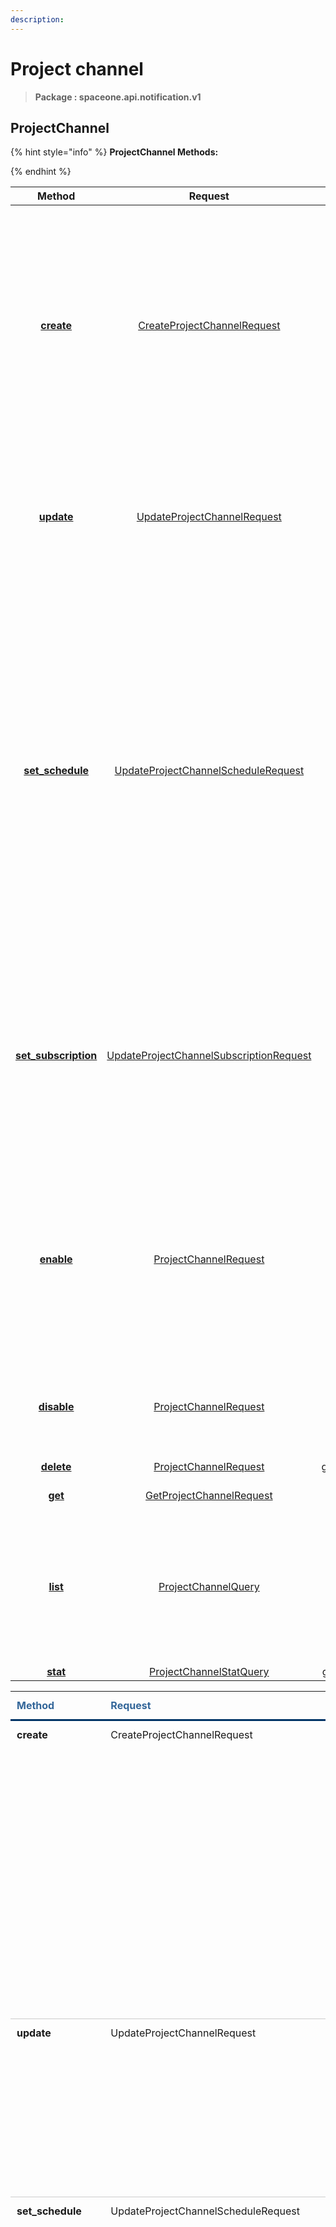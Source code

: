 ```yaml
---
description:  
---
```

# Project channel

>  **Package : spaceone.api.notification.v1**

## ProjectChannel

{% hint style="info" %}
**ProjectChannel Methods:**

{%  endhint %}


| Method | Request | Response | Description |
| :-----: | :--------: | :--------: | :-------------------- |
| [**create**](project-channel.md#create)|   [CreateProjectChannelRequest](project-channel.md#createprojectchannelrequest) |   [ProjectChannelInfo](project-channel.md#projectchannelinfo) | Creates a new Project Channel.Project channel is the definition of the channel that delivers the notification to the project when the notification is created.When creating a Project Channel, one of the protocols must be selected, and an notification is dispatched through the selected protocol. |
| [**update**](project-channel.md#update)|   [UpdateProjectChannelRequest](project-channel.md#updateprojectchannelrequest) |   [ProjectChannelInfo](project-channel.md#projectchannelinfo) | Updates a Project Channel information.Protocol that has already been set cannot be changed. Instead, the data required to be dispatched notification for project channel is can be updated. |
| [**set_schedule**](project-channel.md#set_schedule)|   [UpdateProjectChannelScheduleRequest](project-channel.md#updateprojectchannelschedulerequest) |   [ProjectChannelInfo](project-channel.md#projectchannelinfo) | Schedule settings for project channels.When a notification is created, you can set the day and time you want to receive it through the schedule.When you set the day of the week in the schedule, you can receive a notification only on the set day of the week.If you also set the start time and end time with day of the week, you can receive a notification only at the set time on the set day of the week.If there is no schedule, notifications will be dispatched at all times through project channel. |
| [**set_subscription**](project-channel.md#set_subscription)|   [UpdateProjectChannelSubscriptionRequest](project-channel.md#updateprojectchannelsubscriptionrequest) |   [ProjectChannelInfo](project-channel.md#projectchannelinfo) | Subscription settings for project channelsIf the project channel have subscriptions, notification is dispatched only if the topic of the notification is the same as the one set in the subscriptions.If no subscriptions in project channel, notifications will be dispatched all. |
| [**enable**](project-channel.md#enable)|   [ProjectChannelRequest](project-channel.md#projectchannelrequest) |   [ProjectChannelInfo](project-channel.md#projectchannelinfo) | Enables a Project Channel.If the disabled project channel is enabled, the project channel can be used again and the notification can be dispatched.Even if the project channel is enabled, if the protocol being used in the project channel is disabled, the notification is not dispatched. |
| [**disable**](project-channel.md#disable)|   [ProjectChannelRequest](project-channel.md#projectchannelrequest) |   [ProjectChannelInfo](project-channel.md#projectchannelinfo) | Disables a Project Channel.If you disable the project channel, the notification will not be dispatched, even if they are created. |
| [**delete**](project-channel.md#delete)|   [ProjectChannelRequest](project-channel.md#projectchannelrequest) |  [google.protobuf.Empty](https://github.com/protocolbuffers/protobuf/blob/master/src/google/protobuf/empty.proto)| Delete the Project Channel. |
| [**get**](project-channel.md#get)|   [GetProjectChannelRequest](project-channel.md#getprojectchannelrequest) |   [ProjectChannelInfo](project-channel.md#projectchannelinfo) | Gets a single Project Channel. |
| [**list**](project-channel.md#list)|   [ProjectChannelQuery](project-channel.md#projectchannelquery) |   [ProjectChannelsInfo](project-channel.md#projectchannelsinfo) | Lists the specified Project Channel.Can search information using the query format provided by SpaceONE.Detailed information about Query format can be checked in the Search Query pages. |
| [**stat**](project-channel.md#stat)|   [ProjectChannelStatQuery](project-channel.md#projectchannelstatquery) |  [google.protobuf.Struct](https://github.com/protocolbuffers/protobuf/blob/master/src/google/protobuf/struct.proto)|  |TEST

<table style="border-collapse: collapse; text-align: left; line-height: 1.5;">
    <thead>
    <tr>
      <th scope="cols" style="padding: 10px; font-weight: bold; vertical-align: top; color: #369; border-bottom: 3px solid #036;">Method</th>
      <th scope="cols" style="padding: 10px; font-weight: bold; vertical-align: top; color: #369; border-bottom: 3px solid #036;">Request</th>
      <th scope="cols" style="padding: 10px; font-weight: bold; vertical-align: top; color: #369; border-bottom: 3px solid #036;">Response</th>
      <th scope="cols" style="padding: 10px; font-weight: bold; vertical-align: top; color: #369; border-bottom: 3px solid #036;">Description</th>
    </tr>
    </thead>
    <tbody>
    <tr>
      <th scope="row" style="width: 80px; padding: 10px; font-weight: bold; vertical-align: top; border-bottom: 1px solid #ccc;">create</th>
      <td style="width: 150px; padding: 10px; vertical-align: top; border-bottom: 1px solid #ccc;">   CreateProjectChannelRequest </td>
      <td style="width: 150px; padding: 10px; vertical-align: top; border-bottom: 1px solid #ccc;">   ProjectChannelInfo </td>
      <td style="width: 400px; padding: 10px; vertical-align: top; border-bottom: 1px solid #ccc;">Creates a new Project Channel.Project channel is the definition of the channel that delivers the notification to the project when the notification is created.When creating a Project Channel, one of the protocols must be selected, and an notification is dispatched through the selected protocol.</td>
    </tr>
    <tr>
      <th scope="row" style="width: 80px; padding: 10px; font-weight: bold; vertical-align: top; border-bottom: 1px solid #ccc;">update</th>
      <td style="width: 150px; padding: 10px; vertical-align: top; border-bottom: 1px solid #ccc;">   UpdateProjectChannelRequest </td>
      <td style="width: 150px; padding: 10px; vertical-align: top; border-bottom: 1px solid #ccc;">   ProjectChannelInfo </td>
      <td style="width: 400px; padding: 10px; vertical-align: top; border-bottom: 1px solid #ccc;">Updates a Project Channel information.Protocol that has already been set cannot be changed. Instead, the data required to be dispatched notification for project channel is can be updated.</td>
    </tr>
    <tr>
      <th scope="row" style="width: 80px; padding: 10px; font-weight: bold; vertical-align: top; border-bottom: 1px solid #ccc;">set_schedule</th>
      <td style="width: 150px; padding: 10px; vertical-align: top; border-bottom: 1px solid #ccc;">   UpdateProjectChannelScheduleRequest </td>
      <td style="width: 150px; padding: 10px; vertical-align: top; border-bottom: 1px solid #ccc;">   ProjectChannelInfo </td>
      <td style="width: 400px; padding: 10px; vertical-align: top; border-bottom: 1px solid #ccc;">Schedule settings for project channels.When a notification is created, you can set the day and time you want to receive it through the schedule.When you set the day of the week in the schedule, you can receive a notification only on the set day of the week.If you also set the start time and end time with day of the week, you can receive a notification only at the set time on the set day of the week.If there is no schedule, notifications will be dispatched at all times through project channel.</td>
    </tr>
    <tr>
      <th scope="row" style="width: 80px; padding: 10px; font-weight: bold; vertical-align: top; border-bottom: 1px solid #ccc;">set_subscription</th>
      <td style="width: 150px; padding: 10px; vertical-align: top; border-bottom: 1px solid #ccc;">   UpdateProjectChannelSubscriptionRequest </td>
      <td style="width: 150px; padding: 10px; vertical-align: top; border-bottom: 1px solid #ccc;">   ProjectChannelInfo </td>
      <td style="width: 400px; padding: 10px; vertical-align: top; border-bottom: 1px solid #ccc;">Subscription settings for project channelsIf the project channel have subscriptions, notification is dispatched only if the topic of the notification is the same as the one set in the subscriptions.If no subscriptions in project channel, notifications will be dispatched all.</td>
    </tr>
    <tr>
      <th scope="row" style="width: 80px; padding: 10px; font-weight: bold; vertical-align: top; border-bottom: 1px solid #ccc;">enable</th>
      <td style="width: 150px; padding: 10px; vertical-align: top; border-bottom: 1px solid #ccc;">   ProjectChannelRequest </td>
      <td style="width: 150px; padding: 10px; vertical-align: top; border-bottom: 1px solid #ccc;">   ProjectChannelInfo </td>
      <td style="width: 400px; padding: 10px; vertical-align: top; border-bottom: 1px solid #ccc;">Enables a Project Channel.If the disabled project channel is enabled, the project channel can be used again and the notification can be dispatched.Even if the project channel is enabled, if the protocol being used in the project channel is disabled, the notification is not dispatched.</td>
    </tr>
    <tr>
      <th scope="row" style="width: 80px; padding: 10px; font-weight: bold; vertical-align: top; border-bottom: 1px solid #ccc;">disable</th>
      <td style="width: 150px; padding: 10px; vertical-align: top; border-bottom: 1px solid #ccc;">   ProjectChannelRequest </td>
      <td style="width: 150px; padding: 10px; vertical-align: top; border-bottom: 1px solid #ccc;">   ProjectChannelInfo </td>
      <td style="width: 400px; padding: 10px; vertical-align: top; border-bottom: 1px solid #ccc;">Disables a Project Channel.If you disable the project channel, the notification will not be dispatched, even if they are created.</td>
    </tr>
    <tr>
      <th scope="row" style="width: 80px; padding: 10px; font-weight: bold; vertical-align: top; border-bottom: 1px solid #ccc;">delete</th>
      <td style="width: 150px; padding: 10px; vertical-align: top; border-bottom: 1px solid #ccc;">   ProjectChannelRequest </td>
      <td style="width: 150px; padding: 10px; vertical-align: top; border-bottom: 1px solid #ccc;">   google.protobuf.Empty </td>
      <td style="width: 400px; padding: 10px; vertical-align: top; border-bottom: 1px solid #ccc;">Delete the Project Channel.</td>
    </tr>
    <tr>
      <th scope="row" style="width: 80px; padding: 10px; font-weight: bold; vertical-align: top; border-bottom: 1px solid #ccc;">get</th>
      <td style="width: 150px; padding: 10px; vertical-align: top; border-bottom: 1px solid #ccc;">   GetProjectChannelRequest </td>
      <td style="width: 150px; padding: 10px; vertical-align: top; border-bottom: 1px solid #ccc;">   ProjectChannelInfo </td>
      <td style="width: 400px; padding: 10px; vertical-align: top; border-bottom: 1px solid #ccc;">Gets a single Project Channel.</td>
    </tr>
    <tr>
      <th scope="row" style="width: 80px; padding: 10px; font-weight: bold; vertical-align: top; border-bottom: 1px solid #ccc;">list</th>
      <td style="width: 150px; padding: 10px; vertical-align: top; border-bottom: 1px solid #ccc;">   ProjectChannelQuery </td>
      <td style="width: 150px; padding: 10px; vertical-align: top; border-bottom: 1px solid #ccc;">   ProjectChannelsInfo </td>
      <td style="width: 400px; padding: 10px; vertical-align: top; border-bottom: 1px solid #ccc;">Lists the specified Project Channel.Can search information using the query format provided by SpaceONE.Detailed information about Query format can be checked in the Search Query pages.</td>
    </tr>
    <tr>
      <th scope="row" style="width: 80px; padding: 10px; font-weight: bold; vertical-align: top; border-bottom: 1px solid #ccc;">stat</th>
      <td style="width: 150px; padding: 10px; vertical-align: top; border-bottom: 1px solid #ccc;">   ProjectChannelStatQuery </td>
      <td style="width: 150px; padding: 10px; vertical-align: top; border-bottom: 1px solid #ccc;">   google.protobuf.Struct </td>
      <td style="width: 400px; padding: 10px; vertical-align: top; border-bottom: 1px solid #ccc;"></td>
    </tr></tbody>
</table> 
 

 
### create
> **POST** /notification/v1/project-channels
>

> Creates a new Project Channel.Project channel is the definition of the channel that delivers the notification to the project when the notification is created.When creating a Project Channel, one of the protocols must be selected, and an notification is dispatched through the selected protocol.

| Type | Message |
| :--- | :--- |
| Request | [CreateProjectChannelRequest](project-channel.md#createprojectchannelrequest) |
| Response |  [ProjectChannelInfo](project-channel.md#projectchannelinfo)  |
 
 

 
### update
> **PUT** /notification/v1/project-channel/{project_channel_id}
>

> Updates a Project Channel information.Protocol that has already been set cannot be changed. Instead, the data required to be dispatched notification for project channel is can be updated.

| Type | Message |
| :--- | :--- |
| Request | [UpdateProjectChannelRequest](project-channel.md#updateprojectchannelrequest) |
| Response |  [ProjectChannelInfo](project-channel.md#projectchannelinfo)  |
 
 

 
### set_schedule
> **PUT** /notification/v1/project-channel/{project_channel_id}/schedule
>

> Schedule settings for project channels.When a notification is created, you can set the day and time you want to receive it through the schedule.When you set the day of the week in the schedule, you can receive a notification only on the set day of the week.If you also set the start time and end time with day of the week, you can receive a notification only at the set time on the set day of the week.If there is no schedule, notifications will be dispatched at all times through project channel.

| Type | Message |
| :--- | :--- |
| Request | [UpdateProjectChannelScheduleRequest](project-channel.md#updateprojectchannelschedulerequest) |
| Response |  [ProjectChannelInfo](project-channel.md#projectchannelinfo)  |
 
 

 
### set_subscription
> **PUT** /notification/v1/project-channel/{project_channel_id}/subscription
>

> Subscription settings for project channelsIf the project channel have subscriptions, notification is dispatched only if the topic of the notification is the same as the one set in the subscriptions.If no subscriptions in project channel, notifications will be dispatched all.

| Type | Message |
| :--- | :--- |
| Request | [UpdateProjectChannelSubscriptionRequest](project-channel.md#updateprojectchannelsubscriptionrequest) |
| Response |  [ProjectChannelInfo](project-channel.md#projectchannelinfo)  |
 
 

 
### enable
> **PUT** /notification/v1/project-channel/{project_channel_id}/enable
>

> Enables a Project Channel.If the disabled project channel is enabled, the project channel can be used again and the notification can be dispatched.Even if the project channel is enabled, if the protocol being used in the project channel is disabled, the notification is not dispatched.

| Type | Message |
| :--- | :--- |
| Request | [ProjectChannelRequest](project-channel.md#projectchannelrequest) |
| Response |  [ProjectChannelInfo](project-channel.md#projectchannelinfo)  |
 
 

 
### disable
> **PUT** /notification/v1/project-channel/{project_channel_id}/disable
>

> Disables a Project Channel.If you disable the project channel, the notification will not be dispatched, even if they are created.

| Type | Message |
| :--- | :--- |
| Request | [ProjectChannelRequest](project-channel.md#projectchannelrequest) |
| Response |  [ProjectChannelInfo](project-channel.md#projectchannelinfo)  |
 
 

 
### delete
> **DELETE** /notification/v1/project-channel/{project_channel_id}
>

> Delete the Project Channel.

| Type | Message |
| :--- | :--- |
| Request | [ProjectChannelRequest](project-channel.md#projectchannelrequest) |
| Response | [google.protobuf.Empty](https://github.com/protocolbuffers/protobuf/blob/master/src/google/protobuf/empty.proto) |
 
 

 
### get
> **GET** /notification/v1/project-channel/{project_channel_id}
>

> Gets a single Project Channel.

| Type | Message |
| :--- | :--- |
| Request | [GetProjectChannelRequest](project-channel.md#getprojectchannelrequest) |
| Response |  [ProjectChannelInfo](project-channel.md#projectchannelinfo)  |
 
 

 
### list
> **GET** /notification/v1/project-channels
>
> **POST** /notification/v1/project-channels/search


> Lists the specified Project Channel.Can search information using the query format provided by SpaceONE.Detailed information about Query format can be checked in the Search Query pages.

| Type | Message |
| :--- | :--- |
| Request | [ProjectChannelQuery](project-channel.md#projectchannelquery) |
| Response |  [ProjectChannelsInfo](project-channel.md#projectchannelsinfo)  |
 
 

 
### stat
> **POST** /notification/v1/project-channels/stat
>


| Type | Message |
| :--- | :--- |
| Request | [ProjectChannelStatQuery](project-channel.md#projectchannelstatquery) |
| Response | [google.protobuf.Struct](https://github.com/protocolbuffers/protobuf/blob/master/src/google/protobuf/struct.proto) |


## 

## Message

### CreateProjectChannelRequest
<table>
  <thead>
    <tr>
      <th style="text-align:left; width:100px;">Field</th>
      <th style="text-align:left">Type</th>
      <th style="text-align:center">Required</th>
      <th style="text-align:left">Description</th>
    </tr>
  </thead>
  <tbody>
    <tr>
      <td style="text-align:left; width:100px;">protocol_id</td>
      <td style="text-align:left">string</td>
<td style="text-align:center">✅</td>
<td style="text-align:left">The ID of protocol that will be set in project channel.</td>
   </tr>
    <tr>
      <td style="text-align:left; width:100px;">name</td>
      <td style="text-align:left">string</td>
<td style="text-align:center">✅</td>
<td style="text-align:left">The name of Project Channel. It can have a maximum of 255 characters.</td>
   </tr>
    <tr>
      <td style="text-align:left; width:100px;">data</td>
      <td style="text-align:left"><a href="https://github.com/protocolbuffers/protobuf/blob/master/src/google/protobuf/struct.proto">google.protobuf.Struct</a></td>
<td style="text-align:center">✅</td>
<td style="text-align:left">The data for using project channel.This data is encrypted and stored in the Secret service if JSON schema in the protocol's metadata is set to SECRET type.In this case, the secret ID that is stored in the security service will be returned and the data value will be empty.if JSON schema in the protocol's metadata is set to PLAIN_TEXT type, This data is not encrypted and stored directly in the DB.</td>
   </tr>
    <tr>
      <td style="text-align:left; width:100px;">is_subscribe</td>
      <td style="text-align:left">bool</td>
<td style="text-align:center">❌</td>
<td style="text-align:left">Indicates whether subscriptions will be used.</td>
   </tr>
    <tr>
      <td style="text-align:left; width:100px;">subscriptions</td>
      <td style="text-align:left">list of string</td>
<td style="text-align:center">✅</td>
<td style="text-align:left">When using subscriptions, it indicates the topic list to subscription.If is_subscribe is set to false, this value is ignored.</td>
   </tr>
    <tr>
      <td style="text-align:left; width:100px;">notification_level</td>
      <td style="text-align:left"><ul>
          	<li>NONE</li>
          	<li>LV1</li>
          	<li>LV2</li>
          	<li>LV3</li>
          	<li>LV4</li>
          	<li>LV5</li>
        </ul></td>
<td style="text-align:center">✅</td>
<td style="text-align:left">Set the level of notification.If a notification has a level and a notification level that this channel can receive is set, a notification is dispatched only if the notification level is the same.</td>
   </tr>
    <tr>
      <td style="text-align:left; width:100px;">is_scheduled</td>
      <td style="text-align:left">bool</td>
<td style="text-align:center">❌</td>
<td style="text-align:left">Indicates whether schedule will be used.</td>
   </tr>
    <tr>
      <td style="text-align:left; width:100px;">schedule</td>
      <td style="text-align:left"><a href="project-channel.md#projectchannelschedule">ProjectChannelSchedule</a></td>
<td style="text-align:center">❌</td>
<td style="text-align:left">Schedule for which you want to receive notifications through the project channel.</td>
   </tr>
    <tr>
      <td style="text-align:left; width:100px;">tags</td>
      <td style="text-align:left"><a href="https://github.com/protocolbuffers/protobuf/blob/master/src/google/protobuf/struct.proto">google.protobuf.Struct</a></td>
<td style="text-align:center">❌</td>
<td style="text-align:left">The tags for project channel.</td>
   </tr>
    <tr>
      <td style="text-align:left; width:100px;">project_id</td>
      <td style="text-align:left">string</td>
<td style="text-align:center">✅</td>
<td style="text-align:left">The ID of project to which the project channel belongs.</td>
   </tr>
    <tr>
      <td style="text-align:left; width:100px;">domain_id</td>
      <td style="text-align:left">string</td>
<td style="text-align:center">✅</td>
<td style="text-align:left">The ID of domain.</td>
   </tr>
  </tbody>
</table>



### GetProjectChannelRequest
| Field | Type | Required | Description |
| :--- | :--- | :---: | :--- |
| project_channel_id |string|✅| The ID of project channel.|
| domain_id |string|✅| The ID of domain.|
| only |list of string|❌| The list of the project channel information column you want to be returned. It must be specified in the ProjectChannelInfo.|

### ProjectChannelInfo
<table>
  <thead>
    <tr>
      <th style="text-align:left; width:100px;">Field</th>
      <th style="text-align:left">Type</th>
      <th style="text-align:left">Description</th>
    </tr>
  </thead>
  <tbody>
    <tr>
      <td style="text-align:left; width:100px;">project_channel_id</td>
      <td style="text-align:left">string</td>
<td style="text-align:left">The ID of project channel.</td>
   </tr>
    <tr>
      <td style="text-align:left; width:100px;">name</td>
      <td style="text-align:left">string</td>
<td style="text-align:left">The name of project channel</td>
   </tr>
    <tr>
      <td style="text-align:left; width:100px;">state</td>
      <td style="text-align:left"><ul>
          	<li>NONE</li>
          	<li>ENABLED</li>
          	<li>DISABLED</li>
        </ul></td>
<td style="text-align:left">The state of project channel. ENABLED or DISABLED only.</td>
   </tr>
    <tr>
      <td style="text-align:left; width:100px;">data</td>
      <td style="text-align:left"><a href="https://github.com/protocolbuffers/protobuf/blob/master/src/google/protobuf/struct.proto">google.protobuf.Struct</a></td>
<td style="text-align:left">The data for using project channel.</td>
   </tr>
    <tr>
      <td style="text-align:left; width:100px;">secret_id</td>
      <td style="text-align:left">string</td>
<td style="text-align:left">The ID of secret encrypted data in the security service</td>

   </tr>
    <tr>
      <td style="text-align:left; width:100px;">is_subscribe</td>
      <td style="text-align:left">bool</td>
<td style="text-align:left">Indicates whether subscriptions will be used.</td>
   </tr>
    <tr>
      <td style="text-align:left; width:100px;">subscriptions</td>
      <td style="text-align:left">list of string</td>
<td style="text-align:left">The topic list to subscription.</td>
   </tr>
    <tr>
      <td style="text-align:left; width:100px;">notification_level</td>
      <td style="text-align:left"><ul>
          	<li>NONE</li>
          	<li>LV1</li>
          	<li>LV2</li>
          	<li>LV3</li>
          	<li>LV4</li>
          	<li>LV5</li>
        </ul></td>
<td style="text-align:left">Set the level of notification.</td>
   </tr>
    <tr>
      <td style="text-align:left; width:100px;">is_scheduled</td>
      <td style="text-align:left">bool</td>
<td style="text-align:left">Indicates whether schedule will be used.</td>
   </tr>
    <tr>
      <td style="text-align:left; width:100px;">schedule</td>
      <td style="text-align:left"><a href="project-channel.md#projectchannelschedule">ProjectChannelSchedule</a></td>
<td style="text-align:left">Schedule for which you want to receive notifications through the project channel.</td>
   </tr>
    <tr>
      <td style="text-align:left; width:100px;">tags</td>
      <td style="text-align:left"><a href="https://github.com/protocolbuffers/protobuf/blob/master/src/google/protobuf/struct.proto">google.protobuf.Struct</a></td>
<td style="text-align:left">The tags for project channel.</td>
   </tr>
    <tr>
      <td style="text-align:left; width:100px;">protocol_id</td>
      <td style="text-align:left">string</td>
<td style="text-align:left">The ID of protocol set in the project channel.</td>
   </tr>
    <tr>
      <td style="text-align:left; width:100px;">project_id</td>
      <td style="text-align:left">string</td>
<td style="text-align:left">The ID of project to which the project channel belongs.</td>
   </tr>
    <tr>
      <td style="text-align:left; width:100px;">domain_id</td>
      <td style="text-align:left">string</td>
<td style="text-align:left">The ID of domain.</td>
   </tr>
    <tr>
      <td style="text-align:left; width:100px;">created_at</td>
      <td style="text-align:left">string</td>
<td style="text-align:left">Project channel creation time.</td>
   </tr>
  </tbody>
</table>



### ProjectChannelQuery
<table>
  <thead>
    <tr>
      <th style="text-align:left; width:100px;">Field</th>
      <th style="text-align:left">Type</th>
      <th style="text-align:center">Required</th>
      <th style="text-align:left">Description</th>
    </tr>
  </thead>
  <tbody>
    <tr>
      <td style="text-align:left; width:100px;">query</td>
      <td style="text-align:left"><a href="https://spaceone-dev.gitbook.io/api-reference/common-v1/search-query">spaceone.api.core.v1.Query</a></td>
<td style="text-align:center">❌</td>
<td style="text-align:left">Query format provided by SpaceONE. Please check the link for more information.</td>
   </tr>
    <tr>
      <td style="text-align:left; width:100px;">project_channel_id</td>
      <td style="text-align:left">string</td>
<td style="text-align:center">❌</td>
<td style="text-align:left">The ID of project channel.</td>
   </tr>
    <tr>
      <td style="text-align:left; width:100px;">name</td>
      <td style="text-align:left">string</td>
<td style="text-align:center">❌</td>
<td style="text-align:left">The name of project channel.</td>
   </tr>
    <tr>
      <td style="text-align:left; width:100px;">state</td>
      <td style="text-align:left"><ul>
          	<li>NONE</li>
          	<li>ENABLED</li>
          	<li>DISABLED</li>
        </ul></td>
<td style="text-align:center">❌</td>
<td style="text-align:left">The state of project channel. ENABLED or DISABLED only.</td>
   </tr>
    <tr>
      <td style="text-align:left; width:100px;">secret_id</td>
      <td style="text-align:left">string</td>
<td style="text-align:center">✅</td>
<td style="text-align:left"></td>
   </tr>
    <tr>
      <td style="text-align:left; width:100px;">notification_level</td>
      <td style="text-align:left"><ul>
          	<li>NONE</li>
          	<li>LV1</li>
          	<li>LV2</li>
          	<li>LV3</li>
          	<li>LV4</li>
          	<li>LV5</li>
        </ul></td>
<td style="text-align:center">❌</td>
<td style="text-align:left">The level of notification.</td>
   </tr>
    <tr>
      <td style="text-align:left; width:100px;">protocol_id</td>
      <td style="text-align:left">string</td>
<td style="text-align:center">❌</td>
<td style="text-align:left">The ID of protocol set in the project channel.</td>
   </tr>
    <tr>
      <td style="text-align:left; width:100px;">project_id</td>
      <td style="text-align:left">string</td>
<td style="text-align:center">❌</td>
<td style="text-align:left">The ID of project to which the project channel belongs.</td>
   </tr>
    <tr>
      <td style="text-align:left; width:100px;">domain_id</td>
      <td style="text-align:left">string</td>
<td style="text-align:center">✅</td>
<td style="text-align:left">The ID of domain.</td>
   </tr>
  </tbody>
</table>



### ProjectChannelRequest
| Field | Type | Required | Description |
| :--- | :--- | :---: | :--- |
| project_channel_id |string|✅| The ID of project channel.|
| domain_id |string|✅| The ID of domain.|

### ProjectChannelSchedule
<table>
  <thead>
    <tr>
      <th style="text-align:left; width:100px;">Field</th>
      <th style="text-align:left">Type</th>
      <th style="text-align:left">Description</th>
    </tr>
  </thead>
  <tbody>
    <tr>
      <td style="text-align:left; width:100px;">day_of_week</td>
      <td style="text-align:left"><ul>
          	<li>NONE</li>
          	<li>MON</li>
          	<li>TUE</li>
          	<li>WED</li>
          	<li>THU</li>
          	<li>FRI</li>
          	<li>SAT</li>
          	<li>SUN</li>
        </ul></td>
<td style="text-align:left">Day of the week to be notified.As a list type, only types that can be specified from MON to SUN can be set.</td>
   </tr>
    <tr>
      <td style="text-align:left; width:100px;">start_hour</td>
      <td style="text-align:left"><a href="https://github.com/protocolbuffers/protobuf/blob/master/src/google/protobuf/type.proto">int32</a></td>
<td style="text-align:left">Start time to receive notifications.Only integer type can be set, and 0 to 23 can be.</td>
   </tr>
    <tr>
      <td style="text-align:left; width:100px;">end_hour</td>
      <td style="text-align:left"><a href="https://github.com/protocolbuffers/protobuf/blob/master/src/google/protobuf/type.proto">int32</a></td>
<td style="text-align:left">End time to receive notifications.Only integer type can be set, and 1 to 24 can be.</td>
   </tr>
  </tbody>
</table>



### ProjectChannelStatQuery
| Field | Type | Required | Description |
| :--- | :--- | :---: | :--- |
| query |[spaceone.api.core.v1.StatisticsQuery](https://spaceone-dev.gitbook.io/api-reference/common-v1/statistics-query)|✅| Statistics Query format provided by SpaceONE. Please check the link for more information.|
| domain_id |string|✅| The ID of domain.|

### ProjectChannelsInfo
| Field | Type |  Description |
| :--- | :--- | :--- |
| results |[list of ProjectChannelInfo](project-channel.md#projectchannelinfo) | List of queried project channels.|
| total_count |[int32](https://github.com/protocolbuffers/protobuf/blob/master/src/google/protobuf/type.proto) | Total counts of queried project channels.|

### UpdateProjectChannelRequest
<table>
  <thead>
    <tr>
      <th style="text-align:left; width:100px;">Field</th>
      <th style="text-align:left">Type</th>
      <th style="text-align:center">Required</th>
      <th style="text-align:left">Description</th>
    </tr>
  </thead>
  <tbody>
    <tr>
      <td style="text-align:left; width:100px;">project_channel_id</td>
      <td style="text-align:left">string</td>
<td style="text-align:center">✅</td>
<td style="text-align:left">The ID of project channel.</td>
   </tr>
    <tr>
      <td style="text-align:left; width:100px;">name</td>
      <td style="text-align:left">string</td>
<td style="text-align:center">❌</td>
<td style="text-align:left">The name of Project Channel. It can have a maximum of 255 characters.</td>
   </tr>
    <tr>
      <td style="text-align:left; width:100px;">data</td>
      <td style="text-align:left"><a href="https://github.com/protocolbuffers/protobuf/blob/master/src/google/protobuf/struct.proto">google.protobuf.Struct</a></td>
<td style="text-align:center">✅</td>
<td style="text-align:left">The data for using project channel.This data is encrypted and stored in the Secret service if JSON schema in the protocol's metadata is set to SECRET type.In this case, the secret ID that is stored in the security service will be returned and the data value will be empty.if JSON schema in the protocol's metadata is set to PLAIN_TEXT type, This data is not encrypted and stored directly in the DB.</td>
   </tr>
    <tr>
      <td style="text-align:left; width:100px;">notification_level</td>
      <td style="text-align:left"><ul>
          	<li>NONE</li>
          	<li>LV1</li>
          	<li>LV2</li>
          	<li>LV3</li>
          	<li>LV4</li>
          	<li>LV5</li>
        </ul></td>
<td style="text-align:center">✅</td>
<td style="text-align:left">Set the level of notification.If a notification has a level and a notification level that this channel can receive is set, a notification is dispatched only if the notification level is the same.</td>
   </tr>
    <tr>
      <td style="text-align:left; width:100px;">tags</td>
      <td style="text-align:left"><a href="https://github.com/protocolbuffers/protobuf/blob/master/src/google/protobuf/struct.proto">google.protobuf.Struct</a></td>
<td style="text-align:center">❌</td>
<td style="text-align:left">The tags for project channel.</td>
   </tr>
    <tr>
      <td style="text-align:left; width:100px;">domain_id</td>
      <td style="text-align:left">string</td>
<td style="text-align:center">✅</td>
<td style="text-align:left">The ID of domain.</td>
   </tr>
  </tbody>
</table>



### UpdateProjectChannelScheduleRequest
| Field | Type | Required | Description |
| :--- | :--- | :---: | :--- |
| project_channel_id |string|✅| The ID of project channel.|
| is_scheduled |bool|✅| Indicates whether schedule will be used.|
| schedule |[ProjectChannelSchedule](project-channel.md#projectchannelschedule)|❌| Schedule for which you want to receive notifications through the project channel.|
| domain_id |string|✅| The ID of domain.|

### UpdateProjectChannelSubscriptionRequest
| Field | Type | Required | Description |
| :--- | :--- | :---: | :--- |
| project_channel_id |string|✅| The ID of project channel.|
| is_subscribe |bool|✅| Indicates whether subscriptions will be used.|
| subscriptions |list of string|✅| When using subscriptions, it indicates the topic list to subscription.If is_subscribe is set to false, this value is ignored.|
| domain_id |string|✅| The ID of domain.|
